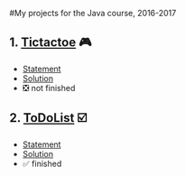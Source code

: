 #My projects for the Java course, 2016-2017

## 1. [Tictactoe](https://github.com/ozhi/java/tree/master/ex01_tictactoe/src) :video_game:
* [Statement](https://github.com/slbedu/javase8-2016/tree/master/lab01)
* [Solution](https://github.com/ozhi/java/tree/master/ex01_tictactoe/src)
* :negative_squared_cross_mark: not finished

## 2. [ToDoList](https://github.com/ozhi/java/tree/master/ex02_todolist/src) :ballot_box_with_check:
* [Statement](https://github.com/slbedu/javase8-2016/tree/master/lab02)
* [Solution](https://github.com/ozhi/java/tree/master/ex02_todolist/src)
* :white_check_mark: finished


